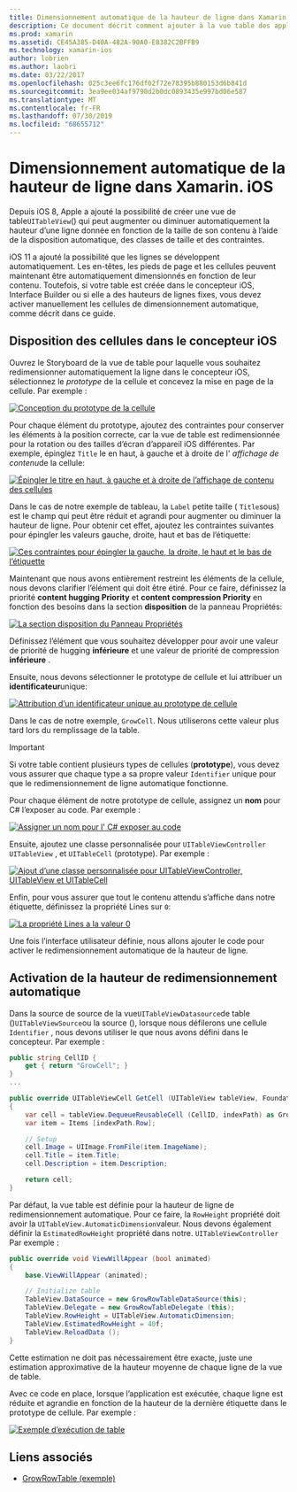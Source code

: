 ```yaml
---
title: Dimensionnement automatique de la hauteur de ligne dans Xamarin. iOS
description: Ce document décrit comment ajouter à la vue table des applications Xamarin. iOS les lignes dont les hauteurs varient en fonction du contenu. Il décrit la disposition des cellules dans le concepteur iOS et l’activation de la hauteur de redimensionnement automatique.
ms.prod: xamarin
ms.assetid: CE45A385-D40A-482A-90A0-E8382C2BFFB9
ms.technology: xamarin-ios
author: lobrien
ms.author: laobri
ms.date: 03/22/2017
ms.openlocfilehash: 025c3ee6fc176df02f72e78395b880153d6b841d
ms.sourcegitcommit: 3ea9ee034af9790d2b0dc0893435e997bd06e587
ms.translationtype: MT
ms.contentlocale: fr-FR
ms.lasthandoff: 07/30/2019
ms.locfileid: "68655712"
---
```

# <a name="auto-sizing-row-height-in-xamarinios"></a>Dimensionnement automatique de la hauteur de ligne dans Xamarin. iOS

Depuis iOS 8, Apple a ajouté la possibilité de créer une vue de table`UITableView`() qui peut augmenter ou diminuer automatiquement la hauteur d’une ligne donnée en fonction de la taille de son contenu à l’aide de la disposition automatique, des classes de taille et des contraintes.

iOS 11 a ajouté la possibilité que les lignes se développent automatiquement. Les en-têtes, les pieds de page et les cellules peuvent maintenant être automatiquement dimensionnés en fonction de leur contenu. Toutefois, si votre table est créée dans le concepteur iOS, Interface Builder ou si elle a des hauteurs de lignes fixes, vous devez activer manuellement les cellules de dimensionnement automatique, comme décrit dans ce guide.

## <a name="cell-layout-in-the-ios-designer"></a>Disposition des cellules dans le concepteur iOS

Ouvrez le Storyboard de la vue de table pour laquelle vous souhaitez redimensionner automatiquement la ligne dans le concepteur iOS, sélectionnez le *prototype* de la cellule et concevez la mise en page de la cellule. Par exemple :

[![](autosizing-row-height-images/table01.png "Conception du prototype de la cellule")](autosizing-row-height-images/table01.png#lightbox)

Pour chaque élément du prototype, ajoutez des contraintes pour conserver les éléments à la position correcte, car la vue de table est redimensionnée pour la rotation ou des tailles d’écran d’appareil iOS différentes. Par exemple, épinglez `Title` le en haut, à gauche et à droite de l' *affichage de contenu*de la cellule:

[![](autosizing-row-height-images/table02.png "Épingler le titre en haut, à gauche et à droite de l’affichage de contenu des cellules")](autosizing-row-height-images/table02.png#lightbox)

Dans le cas de notre exemple de tableau, la `Label` petite taille ( `Title`sous) est le champ qui peut être réduit et agrandi pour augmenter ou diminuer la hauteur de ligne. Pour obtenir cet effet, ajoutez les contraintes suivantes pour épingler les valeurs gauche, droite, haut et bas de l’étiquette:

[![](autosizing-row-height-images/table03.png "Ces contraintes pour épingler la gauche, la droite, le haut et le bas de l’étiquette")](autosizing-row-height-images/table03.png#lightbox)

Maintenant que nous avons entièrement restreint les éléments de la cellule, nous devons clarifier l’élément qui doit être étiré. Pour ce faire, définissez la priorité **content hugging Priority** et **content compression Priority** en fonction des besoins dans la section **disposition** de la panneau Propriétés:

[![](autosizing-row-height-images/table03a.png "La section disposition du Panneau Propriétés")](autosizing-row-height-images/table03a.png#lightbox)

Définissez l’élément que vous souhaitez développer pour avoir une valeur de priorité de hugging **inférieure** et une valeur de priorité de compression **inférieure** .

Ensuite, nous devons sélectionner le prototype de cellule et lui attribuer un **identificateur**unique:

[![](autosizing-row-height-images/table04.png "Attribution d’un identificateur unique au prototype de cellule")](autosizing-row-height-images/table04.png#lightbox)

Dans le cas de notre exemple, `GrowCell`. Nous utiliserons cette valeur plus tard lors du remplissage de la table.

> [!IMPORTANT]
> Si votre table contient plusieurs types de cellules (**prototype**), vous devez vous assurer que chaque type a sa propre valeur `Identifier` unique pour que le redimensionnement de ligne automatique fonctionne.

Pour chaque élément de notre prototype de cellule, assignez un **nom** pour C# l’exposer au code. Par exemple :

[![](autosizing-row-height-images/table05.png "Assigner un nom pour l' C# exposer au code")](autosizing-row-height-images/table05.png#lightbox)

Ensuite, ajoutez une classe personnalisée pour `UITableViewController` `UITableView` , et `UITableCell` (prototype). Par exemple : 

[![](autosizing-row-height-images/table06.png "Ajout d’une classe personnalisée pour UITableViewController, UITableView et UITableCell")](autosizing-row-height-images/table06.png#lightbox)

Enfin, pour vous assurer que tout le contenu attendu s’affiche dans notre étiquette, définissez la propriété Lines sur `0`:

[![](autosizing-row-height-images/table06.png "La propriété Lines a la valeur 0")](autosizing-row-height-images/table06a.png#lightbox)

Une fois l’interface utilisateur définie, nous allons ajouter le code pour activer le redimensionnement automatique de la hauteur de ligne.

## <a name="enabling-auto-resizing-height"></a>Activation de la hauteur de redimensionnement automatique

Dans la source de source de la vue`UITableViewDatasource`de table ()`UITableViewSource`ou la source (), lorsque nous défilerons une cellule `Identifier` , nous devons utiliser le que nous avons défini dans le concepteur. Par exemple :

```csharp
public string CellID {
    get { return "GrowCell"; }
}
...

public override UITableViewCell GetCell (UITableView tableView, Foundation.NSIndexPath indexPath)
{
    var cell = tableView.DequeueReusableCell (CellID, indexPath) as GrowRowTableCell;
    var item = Items [indexPath.Row];

    // Setup
    cell.Image = UIImage.FromFile(item.ImageName);
    cell.Title = item.Title;
    cell.Description = item.Description;

    return cell;
}
```

Par défaut, la vue table est définie pour la hauteur de ligne de redimensionnement automatique. Pour ce faire, la `RowHeight` propriété doit avoir la `UITableView.AutomaticDimension`valeur. Nous devons également définir la `EstimatedRowHeight` propriété dans notre. `UITableViewController` Par exemple :

```csharp
public override void ViewWillAppear (bool animated)
{
    base.ViewWillAppear (animated);

    // Initialize table
    TableView.DataSource = new GrowRowTableDataSource(this);
    TableView.Delegate = new GrowRowTableDelegate (this);
    TableView.RowHeight = UITableView.AutomaticDimension;
    TableView.EstimatedRowHeight = 40f;
    TableView.ReloadData ();
}
```

Cette estimation ne doit pas nécessairement être exacte, juste une estimation approximative de la hauteur moyenne de chaque ligne de la vue de table.

Avec ce code en place, lorsque l’application est exécutée, chaque ligne est réduite et agrandie en fonction de la hauteur de la dernière étiquette dans le prototype de cellule. Par exemple :

[![](autosizing-row-height-images/table07.png "Exemple d’exécution de table")](autosizing-row-height-images/table07.png#lightbox)


## <a name="related-links"></a>Liens associés

- [GrowRowTable (exemple)](https://docs.microsoft.com/samples/xamarin/ios-samples/growrowtable)
